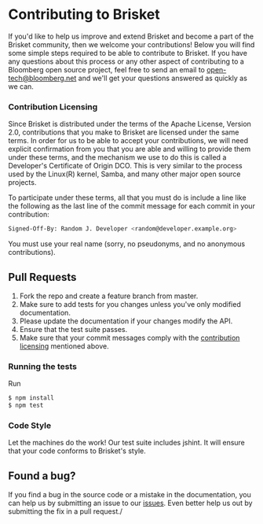 Contributing to Brisket
=======================

If you'd like to help us improve and extend Brisket and become a part of the Brisket community, then we welcome your contributions! Below you will find some simple steps required to be able to contribute to Brisket. If you have any questions about this process or any other aspect of contributing to a Bloomberg open source project, feel free to send an email to open-tech@bloomberg.net and we'll get your questions answered as quickly as we can.

### Contribution Licensing

Since Brisket is distributed under the terms of the Apache License, Version 2.0, contributions that you make to Brisket are licensed under the same terms. In order for us to be able to accept your contributions, we will need explicit confirmation from you that you are able and willing to provide them under these terms, and the mechanism we use to do this is called a Developer's Certificate of Origin DCO. This is very similar to the process used by the Linux(R) kernel, Samba, and many other major open source projects.

To participate under these terms, all that you must do is include a line like the following as the last line of the commit message for each commit in your contribution:

```bash
Signed-Off-By: Random J. Developer <random@developer.example.org>
```

You must use your real name (sorry, no pseudonyms, and no anonymous contributions).

## Pull Requests

1. Fork the repo and create a feature branch from master.
2. Make sure to add tests for you changes unless you've only modified documentation.
3. Please update the documentation if your changes modify the API.
4. Ensure that the test suite passes.
5. Make sure that your commit messages comply with the [contribution licensing](#contribution-licensing) mentioned above.

### Running the tests
Run

```bash
$ npm install
$ npm test
```

### Code Style
Let the machines do the work! Our test suite includes jshint. It will ensure that your code conforms to Brisket's style.


## Found a bug?
If you find a bug in the source code or a mistake in the documentation, you can help us by submitting an issue to our [issues](http://github.com/bloomberg/brisket/issues). Even better help us out by submitting the fix in a pull request./
